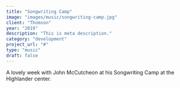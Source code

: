 ```yaml
---
title: "Songwriting Camp"
image: "images/music/songwriting-camp.jpg"
client: "Thomson"
year: "2019"
description: "This is meta description."
category: "development"
project_url: "#"
type: "music"
draft: false
---
```


A lovely week with John McCutcheon at his Songwriting Camp at the Highlander center.
